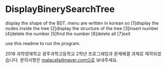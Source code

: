 # DisplayBinerySearchTree

display the shape of the BST.
menu are written in korean so
[1]display the nodes inside the tree
[2]display the structure of the tree
[3]insert number
[4]delete the number
[5]find the number
[6]delete all
[7]exit

use this readme to run the program.

2018 과학영재학교 광주과학고등학교
2학년 프로그래밍과 문제해결 과제로 제작되었습니다. 
문의사항은 malacafa@naver.com으로 보내주세요.

